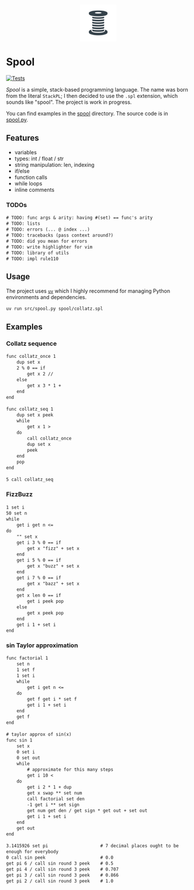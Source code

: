 <p align="center">
    <img src="./assets/spool.png" width="100px" style="vertical-align: middle;" />
</p>

# Spool
[![Tests](https://github.com/alexandru-dinu/spool/actions/workflows/main.yml/badge.svg)](https://github.com/alexandru-dinu/spool/actions/workflows/main.yml)

*Spool* is a simple, stack-based programming language.
The name was born from the literal `StackPL`; I then decided to use the `.spl` extension, which sounds like "spool".
The project is work in progress.

You can find examples in the [spool](./spool/) directory.  The source code is in [spool.py](./src/spool.py).

## Features
- variables
- types: int / float / str
- string manipulation: len, indexing
- if/else
- function calls
- while loops
- inline comments

### TODOs
<!-- MDUP:BEG (CMD:make todo) -->
```
# TODO: func args & arity: having #(set) == func's arity
# TODO: lists
# TODO: errors (... @ index ...)
# TODO: tracebacks (pass context around?)
# TODO: did you mean for errors
# TODO: write highlighter for vim
# TODO: library of utils
# TODO: impl rule110
```
<!-- MDUP:END -->

## Usage
The project uses [`uv`](https://docs.astral.sh/uv/) which I highly recommend for managing Python environments and dependencies.
```sh
uv run src/spool.py spool/collatz.spl
```

## Examples
### Collatz sequence
<!-- MDUP:BEG (CMD:cat spool/collatz.spl) -->
```
func collatz_once 1
    dup set x
    2 % 0 == if
        get x 2 //
    else
        get x 3 * 1 +
    end
end

func collatz_seq 1
    dup set x peek
    while
        get x 1 >
    do
        call collatz_once
        dup set x
        peek
    end
    pop
end

5 call collatz_seq
```
<!-- MDUP:END -->

### FizzBuzz
<!-- MDUP:BEG (CMD:cat spool/fizzbuzz.spl) -->
```
1 set i
50 set n
while
    get i get n <=
do
    "" set x
    get i 3 % 0 == if
        get x "fizz" + set x
    end
    get i 5 % 0 == if
        get x "buzz" + set x
    end
    get i 7 % 0 == if
        get x "bazz" + set x
    end
    get x len 0 == if
        get i peek pop
    else
        get x peek pop
    end
    get i 1 + set i
end
```
<!-- MDUP:END -->

### sin Taylor approximation
<!-- MDUP:BEG (CMD:cat spool/sin_approx.spl) -->
```
func factorial 1
    set n
    1 set f
    1 set i
    while
        get i get n <=
    do
        get f get i * set f
        get i 1 + set i
    end
    get f
end

# taylor approx of sin(x)
func sin 1
    set x
    0 set i
    0 set out
    while
        # approximate for this many steps
        get i 10 <
    do
        get i 2 * 1 + dup
        get x swap ** set num
        call factorial set den
        -1 get i ** set sign
        get num get den / get sign * get out + set out
        get i 1 + set i
    end
    get out
end

3.1415926 set pi                    # 7 decimal places ought to be enough for everybody
0 call sin peek                     # 0.0
get pi 6 / call sin round 3 peek    # 0.5
get pi 4 / call sin round 3 peek    # 0.707
get pi 3 / call sin round 3 peek    # 0.866
get pi 2 / call sin round 3 peek    # 1.0
```
<!-- MDUP:END -->
